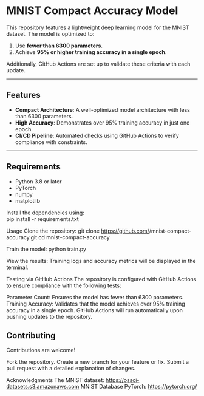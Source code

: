 # MNIST Compact Accuracy Model  

This repository features a lightweight deep learning model for the MNIST dataset. The model is optimized to:  
1. Use **fewer than 6300 parameters**.  
2. Achieve **95% or higher training accuracy in a single epoch**.  

Additionally, GitHub Actions are set up to validate these criteria with each update.  

---

## Features  
- **Compact Architecture**: A well-optimized model architecture with less than 6300 parameters.  
- **High Accuracy**: Demonstrates over 95% training accuracy in just one epoch.  
- **CI/CD Pipeline**: Automated checks using GitHub Actions to verify compliance with constraints.  

---

## Requirements  

- Python 3.8 or later  
- PyTorch  
- numpy  
- matplotlib  

Install the dependencies using:  
pip install -r requirements.txt

Usage
Clone the repository:
git clone https://github.com/<your-username>/mnist-compact-accuracy.git
cd mnist-compact-accuracy

Train the model:
python train.py

View the results:
Training logs and accuracy metrics will be displayed in the terminal.

Testing via GitHub Actions
The repository is configured with GitHub Actions to ensure compliance with the following tests:

Parameter Count: Ensures the model has fewer than 6300 parameters.
Training Accuracy: Validates that the model achieves over 95% training accuracy in a single epoch.
GitHub Actions will run automatically upon pushing updates to the repository.

## Contributing
Contributions are welcome!

Fork the repository.
Create a new branch for your feature or fix.
Submit a pull request with a detailed explanation of changes.

Acknowledgments
The MNIST dataset: https://ossci-datasets.s3.amazonaws.com MNIST Database
PyTorch: https://pytorch.org/




